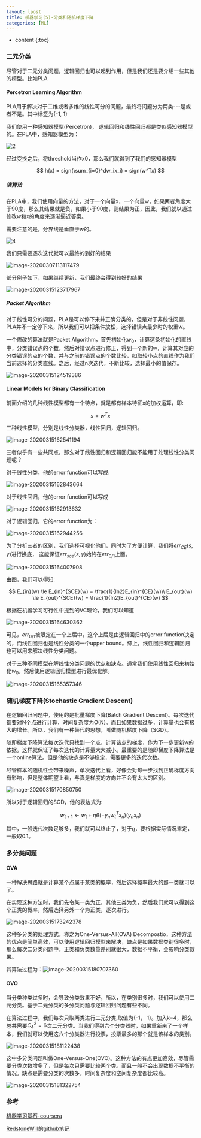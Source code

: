 ```yaml
---
layout: lpost
title: 机器学习(5)-分类和随机梯度下降
categories: [ML]
---
```


* content
{:toc}

### 二元分类

尽管对于二元分类问题，逻辑回归也可以起到作用，但是我们还是要介绍一些其他的模型。比如PLA

#### Percetron Learning Algorithm

PLA用于解决对于二维或者多维的线性可分的问题，最终将问题分为两类---是或者不是。其中标签为{-1, 1}

我们使用一种感知器模型(Percetron)， 逻辑回归和线性回归都是类似感知器模型的。在PLA中，感知器模型为：

![2](../posts/2020-03-15-%E6%9E%97%E8%BD%A9%E7%94%B0-%E5%88%86%E7%B1%BB%E5%92%8C%E9%9A%8F%E6%9C%BA%E6%A2%AF%E5%BA%A6%E4%B8%8B%E9%99%8D/2.png)

经过变换之后，将threshold当作x0，那么我们就得到了我们的感知器模型

$$
h(x) = sign(\sum_{i=0}^dw_ix_i) = sign(w^Tx)
$$

##### 演算法

在PLA中，我们使用向量的方法，对于一个向量x，一个向量w，如果两者角度大于90度，那么其结果就是负，如果小于90度，则结果为正，因此，我们就以通过修改$w$和$x$的角度来逐渐逼近答案。

需要注意的是，分界线是垂直于w的。

![4](../posts/2020-03-15-%E6%9E%97%E8%BD%A9%E7%94%B0-%E5%88%86%E7%B1%BB%E5%92%8C%E9%9A%8F%E6%9C%BA%E6%A2%AF%E5%BA%A6%E4%B8%8B%E9%99%8D/4.png)

我们只需要逐次迭代就可以最终的到好的结果

![image-20200307113117479](../posts/2020-03-15-%E6%9E%97%E8%BD%A9%E7%94%B0-%E5%88%86%E7%B1%BB%E5%92%8C%E9%9A%8F%E6%9C%BA%E6%A2%AF%E5%BA%A6%E4%B8%8B%E9%99%8D/image-20200307113117479.png)

部分例子如下，如果继续更新，我们最终会得到较好的结果

![image-20200315123717967](../posts/2020-03-15-%E6%9E%97%E8%BD%A9%E7%94%B0-%E5%88%86%E7%B1%BB%E5%92%8C%E9%9A%8F%E6%9C%BA%E6%A2%AF%E5%BA%A6%E4%B8%8B%E9%99%8D/image-20200315123717967.png)

##### Packet Algorithm

对于线性可分的问题，PLA是可以停下来并正确分类的，但是对于非线性问题，PLA并不一定停下来，所以我们可以把条件放松，选择错误点最少时的权重w。

一个修改的算法就是Packet Algorithm，首先初始化$w_0$，计算这条初始化的直线中，分类错误点的个数，然后对错误点进行修正，得到一个新的w，计算其对应的分类错误的点的个数，并与之前的错误点的个数比较，如取较小点的直线作为我们当前选择的分类直线。之后，经过n次迭代，不断比较，选择最小的值保存。

![image-20200315124519386](../posts/2020-03-15-%E6%9E%97%E8%BD%A9%E7%94%B0-%E5%88%86%E7%B1%BB%E5%92%8C%E9%9A%8F%E6%9C%BA%E6%A2%AF%E5%BA%A6%E4%B8%8B%E9%99%8D/image-20200315124519386.png)

#### Linear Models for Binary Classification

前面介绍的几种线性模型都有一个特点，就是都有样本特征x的加权运算，即:

$$
s = w^Tx
$$

三种线性模型，分别是线性分类器，线性回归，逻辑回归。

![image-20200315162541194](../posts/2020-03-15-%E6%9E%97%E8%BD%A9%E7%94%B0-%E5%88%86%E7%B1%BB%E5%92%8C%E9%9A%8F%E6%9C%BA%E6%A2%AF%E5%BA%A6%E4%B8%8B%E9%99%8D/image-20200315162541194.png)

三者似乎有一些共同点，那么对于线性回归和逻辑回归能不能用于处理线性分类问题呢？

对于线性分类，他的error function可以写成:

![image-20200315162843664](../posts/2020-03-15-%E6%9E%97%E8%BD%A9%E7%94%B0-%E5%88%86%E7%B1%BB%E5%92%8C%E9%9A%8F%E6%9C%BA%E6%A2%AF%E5%BA%A6%E4%B8%8B%E9%99%8D/image-20200315162843664.png)

对于线性回归，他的error function可以写成

![image-20200315162913632](../posts/2020-03-15-%E6%9E%97%E8%BD%A9%E7%94%B0-%E5%88%86%E7%B1%BB%E5%92%8C%E9%9A%8F%E6%9C%BA%E6%A2%AF%E5%BA%A6%E4%B8%8B%E9%99%8D/image-20200315162913632.png)

对于逻辑回归，它的error function为：

![image-20200315162944256](../posts/2020-03-15-%E6%9E%97%E8%BD%A9%E7%94%B0-%E5%88%86%E7%B1%BB%E5%92%8C%E9%9A%8F%E6%9C%BA%E6%A2%AF%E5%BA%A6%E4%B8%8B%E9%99%8D/image-20200315162944256.png)

为了分析三者的区别，我们选择可视化他们，同时为了方便计算，我们将$err_{CE}(s, y)$进行换底， 这能保证$err_{sce}(s, y)$始终在$err_{0/1}$上面。

![image-20200315164007908](../posts/2020-03-15-%E6%9E%97%E8%BD%A9%E7%94%B0-%E5%88%86%E7%B1%BB%E5%92%8C%E9%9A%8F%E6%9C%BA%E6%A2%AF%E5%BA%A6%E4%B8%8B%E9%99%8D/image-20200315164007908.png)

由图，我们可以得知:

$$
E_{in}(w) \le E_{in}^{SCE}(w)  = \frac{1}{ln2}E_{in}^{CE}(w)\\
E_{out}(w) \le E_{out}^{SCE}(w)  = \frac{1}{ln2}E_{out}^{CE}(w)
$$

根据在机器学习可行性中提到的VC理论，我们可以知道

![image-20200315164630362](../posts/2020-03-15-%E6%9E%97%E8%BD%A9%E7%94%B0-%E5%88%86%E7%B1%BB%E5%92%8C%E9%9A%8F%E6%9C%BA%E6%A2%AF%E5%BA%A6%E4%B8%8B%E9%99%8D/image-20200315164630362.png)

可见，$err_{0/1}$被限定在一个上届中，这个上届是由逻辑回归中的error function决定的，而线性回归也是线性分类的一个upper bound。综上，线性回归和逻辑回归也可以用来解决线性分类问题。

对于三种不同模型在解线性分类问题的优点和缺点。通常我们使用线性回归来初始化$w_0$，然后使用逻辑回归模型进行最优化解。

![image-20200315165357346](../posts/2020-03-15-%E6%9E%97%E8%BD%A9%E7%94%B0-%E5%88%86%E7%B1%BB%E5%92%8C%E9%9A%8F%E6%9C%BA%E6%A2%AF%E5%BA%A6%E4%B8%8B%E9%99%8D/image-20200315165357346.png)

### 随机梯度下降(Stochastic Gradient Descent)

在逻辑回归问题中，使用的是批量梯度下降(Batch Gradient Descent)。每次迭代都要对N个点进行计算，时间复杂度为O(N)。而且如果数据过多，计算量也会有极大的增长。所以，我们有一种替代的思想，叫做随机梯度下降（SGD）。

随即梯度下降算法每次迭代只找到一个点，计算该点的梯度，作为下一步更新w的依据。这样就保证了每次迭代的计算量大大减小。最重要的是随即梯度下降算法是一个online算法。但是他的缺点是不够稳定，需要更多的迭代次数。

尽管样本的随机性会带来噪声，单次迭代上看，好像会对每一步找到正确梯度方向有影响，但是整体期望上看，与真是梯度的方向并不会有太大的区别。

![image-20200315170850750](../posts/2020-03-15-%E6%9E%97%E8%BD%A9%E7%94%B0-%E5%88%86%E7%B1%BB%E5%92%8C%E9%9A%8F%E6%9C%BA%E6%A2%AF%E5%BA%A6%E4%B8%8B%E9%99%8D/image-20200315170850750.png)

所以对于逻辑回归的SGD，他的表达式为:

$$
w_{t+1} \leftarrow w_t + \eta \theta(-y_nw_t^Tx_n)(y_nx_n)
$$

其中，一般迭代次数足够多，我们就可以终止了，对于$\eta$，要根据实际情况来定，一般取0.1。

### 多分类问题

####  OVA

一种解决思路就是计算某个点属于某类的概率，然后选择概率最大的那一类就可以了。

在实现这种方法时，我们先令某一类为正，其他三类为负，然后我们就可以得到这个正类的概率，然后选择另外一个为正类，逐次进行。

![image-20200315173242378](../posts/2020-03-15-%E6%9E%97%E8%BD%A9%E7%94%B0-%E5%88%86%E7%B1%BB%E5%92%8C%E9%9A%8F%E6%9C%BA%E6%A2%AF%E5%BA%A6%E4%B8%8B%E9%99%8D/image-20200315173242378.png)

这种多分类的处理方式，称之为One-Versus-All(OVA) Decompostio，这种方法的优点是简单高效，可以使用逻辑回归模型来解决，缺点是如果数据类别很多时，那么每次二分类问题中，正类和负类数量差别就很大，数据不平衡，会影响分类效果。

其算法过程为：![image-20200315180707360](../posts/2020-03-15-%E6%9E%97%E8%BD%A9%E7%94%B0-%E5%88%86%E7%B1%BB%E5%92%8C%E9%9A%8F%E6%9C%BA%E6%A2%AF%E5%BA%A6%E4%B8%8B%E9%99%8D/image-20200315180707360.png)

#### OVO

当分类种类过多时，会导致分类效果不好，所以，在类别很多时，我们可以使用二元分类。基于二元分类的多分类问题与逻辑回归问题有些不同。

在算法过程中，我们每次只取两类进行二元分类,取值为{-1， 1}。加入k=4，那么总共需要$C_4^2 = 6$次二元分类。当我们得到六个分类器时，如果重新来了一个样本，我们就可以使用这六个分类器进行投票，投票最多的那个就是该样本的类别。

![image-20200315181122438](../posts/2020-03-15-%E6%9E%97%E8%BD%A9%E7%94%B0-%E5%88%86%E7%B1%BB%E5%92%8C%E9%9A%8F%E6%9C%BA%E6%A2%AF%E5%BA%A6%E4%B8%8B%E9%99%8D/image-20200315181122438.png)

这中多分类问题叫做One-Versus-One(OVO)。这种方法的有点更加高效，尽管需要分类次数增多了，但是每次只需要比较两个类。而且一般不会出现数据不平衡的情况。缺点是需要分类的次数多，时间复杂度和空间复杂度都比较高。

![image-20200315181322754](../posts/2020-03-15-%E6%9E%97%E8%BD%A9%E7%94%B0-%E5%88%86%E7%B1%BB%E5%92%8C%E9%9A%8F%E6%9C%BA%E6%A2%AF%E5%BA%A6%E4%B8%8B%E9%99%8D/image-20200315181322754.png)

### 参考

[机器学习基石-coursera](https://www.coursera.org/learn/ntumlone-algorithmicfoundations/home/welcome)

[RedstoneWill的github笔记](https://github.com/RedstoneWill/HsuanTienLin_MachineLearning)

